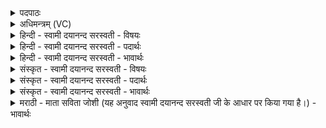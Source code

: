 <details><summary>पदपाठः</summary>

य॒ज्ञस्य॑। दोहः॑। वित॑त॒ इति॒ विऽत॑तः। पु॒रु॒त्रेति॑ पुरु॒ऽत्रा। सः। अ॒ष्ट॒धा। दिव॑म्। अ॒न्वात॑ता॒नेत्य॑नु॒ऽआत॑तान। सः। य॒ज्ञ। धु॒क्ष्व॒। महि॑। मे॒। प्र॒जाया॒मिति॑ प्र॒ऽजाया॑म्। रा॒यः। पोष॑म्। विश्व॑म्। आयुः॑। अ॒शी॒य॒। स्वाहा॑। ६२।
</details>

<details><summary>अधिमन्त्रम् (VC)</summary>

- यज्ञो देवता
- वसिष्ठ ऋषिः
- स्वराड् आर्षी त्रिष्टुप्
- धैवतः
</details>

<details><summary>हिन्दी - स्वामी दयानन्द सरस्वती - विषयः</summary>

फिर यज्ञ का विषय अगले मन्त्र में कहा है ॥
</details>

<details><summary>हिन्दी - स्वामी दयानन्द सरस्वती - पदार्थः</summary>

पदार्थान्वयभाषाः -  हे (यज्ञ) सङ्गति करने योग्य विद्वन् ! आप जो (यज्ञस्य) यज्ञ का (पुरुत्रा) बहुत पदार्थों में (विततः) विस्तृत (अष्टधा) आठों दिशाओं से आठ प्रकार का (दोहः) परिपूर्ण सामग्रीसमूह है (सः) वह (दिवम्) सूर्य्य के प्रकाश को (अन्वाततान) ढाँपकर फिर फैलने देता है, (सः) वह आप सूर्य्य के प्रकाश में यज्ञ करनेवाले गृहस्थ तू उस यज्ञ को (धुक्ष्व) परिपूर्ण कर, जो (मे) मेरी (प्रजायाम्) प्रजा में (विश्वम्) सब (महि) महान् (रायः) धनादि पदार्थों की (पोषम्) समृद्धि को वा (आयुः) जीवन को वार-वार विस्तारता है, उस को मैं (स्वाहा) सत्ययुक्त क्रिया से (अशीय) प्राप्त होऊँ ॥६२॥
</details>

<details><summary>हिन्दी - स्वामी दयानन्द सरस्वती - भावार्थः</summary>

भावार्थभाषाः -  मनुष्यों को चाहिये कि सदा यज्ञ का आरम्भ और समाप्ति करें और संसार के जीवों को अत्यन्त सुख पहुँचावें ॥६२॥
</details>

<details><summary>संस्कृत - स्वामी दयानन्द सरस्वती - विषयः</summary>

पुनर्यज्ञविषयमाह ॥
</details>

<details><summary>संस्कृत - स्वामी दयानन्द सरस्वती - पदार्थः</summary>

पदार्थान्वयभाषाः -  हे यज्ञसम्पादक विद्वन् ! यो यज्ञस्य पुरुत्रा विततोऽष्टधा दोहोऽस्ति, तं दिवमन्वाततान, स त्वं तं यज्ञं धुक्ष्व, यो मे मम प्रजायां विश्वं महि रायस्पोषमायुश्चान्वातनोति तमहं स्वाहामशीय ॥६२॥
</details>

<details><summary>संस्कृत - स्वामी दयानन्द सरस्वती - भावार्थः</summary>

भावार्थभाषाः -  मनुष्यैः सदा यज्ञारम्भपूर्त्ती कृत्वा प्रजाभ्यो महत्सुखं प्रापणीयमिति ॥६२॥
</details>

<details><summary>मराठी - माता सविता जोशी (यह अनुवाद स्वामी दयानन्द सरस्वती जी के आधार पर किया गया है।) - भावार्थः</summary>

भावार्थभाषाः -  माणसांनी यज्ञाची सुरुवात करून तो पूर्णत्वाला न्यावा व सर्व जीवांना सुखी करावे.
</details>